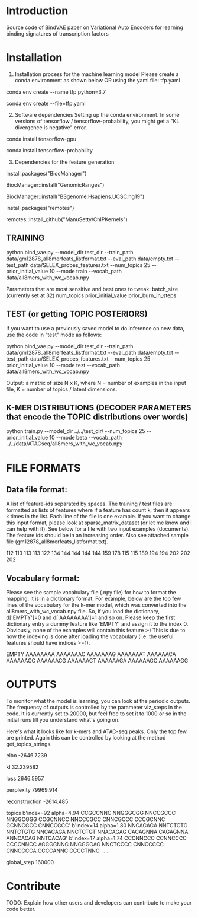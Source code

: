 # Introduction 
Source code of BindVAE paper on Variational Auto Encoders for learning binding signatures of transcription factors

# Installation
1.	Installation process for the machine learning model
Please create a conda environment as shown below OR using the yaml file: tfp.yaml

conda env create --name tfp python=3.7

conda env create --file=tfp.yaml

2.	Software dependencies
Setting up the conda environment. In some versions of tensorflow / tensorflow-probability, you might get a "KL divergence is negative" error.

conda install tensorflow-gpu

conda install tensorflow-probability

3. Dependencies for the feature generation

install.packages("BiocManager")

BiocManager::install("GenomicRanges")

BiocManager::install("BSgenome.Hsapiens.UCSC.hg19")

install.packages("remotes")

remotes::install_github("ManuSetty/ChIPKernels")



## TRAINING

python bind_vae.py --model_dir test_dir --train_path data/gm12878_all8merfeats_listformat.txt --eval_path data/empty.txt --test_path data/SELEX_probes_features.txt --num_topics 25 --prior_initial_value 10 --mode train --vocab_path data/all8mers_with_wc_vocab.npy

Parameters that are most sensitive and best ones to tweak:
batch_size  (currently set at 32)
num_topics
prior_initial_value
prior_burn_in_steps

## TEST (or getting TOPIC POSTERIORS)

If you want to use a previously saved model to do inference on new data, use the code in "test" mode as follows:

python bind_vae.py --model_dir test_dir --train_path data/gm12878_all8merfeats_listformat.txt --eval_path data/empty.txt --test_path data/SELEX_probes_features.txt --num_topics 25 --prior_initial_value 10 --mode test --vocab_path data/all8mers_with_wc_vocab.npy

Output: a matrix of size N x K, where N = number of examples in the input file, K = number of topics / latent dimensions.

## K-MER DISTRIBUTIONS (DECODER PARAMETERS that encode the TOPIC distributions over words)
python train.py --model_dir ../../test_dir/ --num_topics 25 --prior_initial_value 10 --mode beta --vocab_path ../../data/ATACseq/all8mers_with_wc_vocab.npy

# FILE FORMATS

## Data file format:
A list of feature-ids separated by spaces. The training / test files are formatted as lists of features where if a feature has count k, then it appears k times in the list. Each line of the file is one example.
If you want to change this input format, please look at sparse_matrix_dataset (or let me know and i can help with it). See below for a file with two input examples (documents). The feature ids should be in an increasing order. Also see attached sample file (gm12878_all8merfeats_listformat.txt).

112 113 113 113 122 134 144 144 144 144 159 178
115 115 189 194 194 202 202 202

## Vocabulary format:
Please see the sample vocabulary file (.npy file) for how to format the <feature-id>  <feature-name>  mapping.  It is in a dictionary format. For example, below are the top few lines of the vocabulary for the k-mer model, which was converted into the all8mers_with_wc_vocab.npy file. So, if you load the dictionary, d['EMPTY']=0  and d['AAAAAAAA']=1 and so on. Please keep the first dictionary entry a dummy feature like 'EMPTY' and assign it to the index 0. Obviously, none of the examples will contain this feature :-) This is due to how the indexing is done after loading the vocabulary (i.e. the useful features should have indices >=1).

EMPTY
AAAAAAAA
AAAAAAAC
AAAAAAAG
AAAAAAAT
AAAAAACA
AAAAAACC
AAAAAACG
AAAAAACT
AAAAAAGA
AAAAAAGC
AAAAAAGG

# OUTPUTS

To monitor what the model is learning, you can look at the periodic outputs. The frequency of outputs is controlled by the parameter viz_steps in the code. It is currently set to 20000, but feel free to set it to 1000 or so in the initial runs till you understand what's going on.

Here's what it looks like for k-mers and ATAC-seq peaks. Only the top few are printed. Again this can be controlled by looking at the method get_topics_strings.

elbo
-2646.7239

kl
32.239582

loss
2646.5957

perplexity
79969.914

reconstruction
-2614.485

topics
b'index=92 alpha=4.94 CCGCCNNC NNGGGCGG NNCCGCCC NNGGCGGG CCGCNNCC NNCCCGCC CNNCGCCC CCCGCNNC GCNNCGCC CNNCCGCC'
b'index=14 alpha=1.80 NNCAGAGA NNTCTCTG NNTCTGTG NNCACAGA NNCTCTGT NNACAGAG CACAGNNA CAGAGNNA ANNCACAG NNTCACAG'
b'index=17 alpha=1.74 CCCNNCCC CCNNCCCC CCCCNNCC AGGGGNNG NNGGGGAG NNCTCCCC CNNCCCCC CNNCCCCA CCCCANNC CCCCTNNC'
....

global_step
160000


# Contribute
TODO: Explain how other users and developers can contribute to make your code better. 

